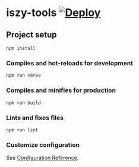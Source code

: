 # iszy-tools [![Deploy](https://github.com/ZvonimirSun/iszy-tools/actions/workflows/deploy.yml/badge.svg?branch=main)](https://github.com/ZvonimirSun/iszy-tools/actions/workflows/deploy.yml)

## Project setup
```
npm install
```

### Compiles and hot-reloads for development
```
npm run serve
```

### Compiles and minifies for production
```
npm run build
```

### Lints and fixes files
```
npm run lint
```

### Customize configuration
See [Configuration Reference](https://cli.vuejs.org/config/).
